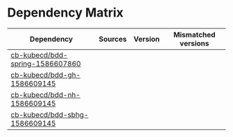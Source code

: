 # Dependency Matrix

Dependency | Sources | Version | Mismatched versions
---------- | ------- | ------- | -------------------
[cb-kubecd/bdd-spring-1586607860](https://github.com/cb-kubecd/bdd-spring-1586607860.git) |  | []() | 
[cb-kubecd/bdd-gh-1586609145](https://github.com/cb-kubecd/bdd-gh-1586609145.git) |  | []() | 
[cb-kubecd/bdd-nh-1586609145](https://github.com/cb-kubecd/bdd-nh-1586609145.git) |  | []() | 
[cb-kubecd/bdd-sbhg-1586609145](https://github.com/cb-kubecd/bdd-sbhg-1586609145.git) |  | []() | 
